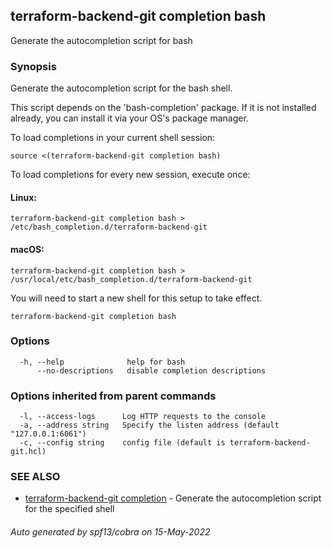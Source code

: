 ## terraform-backend-git completion bash

Generate the autocompletion script for bash

### Synopsis

Generate the autocompletion script for the bash shell.

This script depends on the 'bash-completion' package.
If it is not installed already, you can install it via your OS's package manager.

To load completions in your current shell session:

	source <(terraform-backend-git completion bash)

To load completions for every new session, execute once:

#### Linux:

	terraform-backend-git completion bash > /etc/bash_completion.d/terraform-backend-git

#### macOS:

	terraform-backend-git completion bash > /usr/local/etc/bash_completion.d/terraform-backend-git

You will need to start a new shell for this setup to take effect.


```
terraform-backend-git completion bash
```

### Options

```
  -h, --help              help for bash
      --no-descriptions   disable completion descriptions
```

### Options inherited from parent commands

```
  -l, --access-logs      Log HTTP requests to the console
  -a, --address string   Specify the listen address (default "127.0.0.1:6061")
  -c, --config string    config file (default is terraform-backend-git.hcl)
```

### SEE ALSO

* [terraform-backend-git completion](terraform-backend-git_completion.md)	 - Generate the autocompletion script for the specified shell

###### Auto generated by spf13/cobra on 15-May-2022
